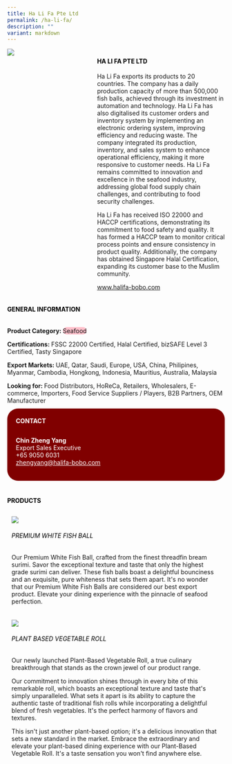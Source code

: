 ```yaml
---
title: Ha Li Fa Pte Ltd
permalink: /ha-li-fa/
description: ""
variant: markdown
---
```

<div class="flex-paragraph">
	<div style="display: flex; flex-wrap: wrap;" class="flex-container">
		<div style="flex: 1 1 40%; display: block;" class="card sgds">
			<img src="https://drive.google.com/u/0/uc?id=17Qz9y20b8dXXAK4e9_CEp6POg-l2LDPL&amp;export=download">
		</div>
		<div style="flex: 1 1 58%; display: block; margin-left: 3px" class="card-sgds">
			<h4 style="text-transform: uppercase; color: black;"><b>Ha Li Fa Pte Ltd</b></h4>
			<p>Ha Li Fa exports its products to 20 countries. The company has a daily production capacity of more than 500,000 fish balls, achieved through its investment in automation and technology. Ha Li Fa has also digitalised its customer orders and inventory system by implementing an electronic ordering system, improving efficiency and reducing waste. The company integrated its production, inventory, and sales system to enhance operational efficiency, making it more responsive to customer needs. Ha Li Fa remains committed to innovation and excellence in the seafood industry, addressing global food supply chain challenges, and contributing to food security challenges.</p>
			<p>Ha Li Fa has received ISO 22000 and HACCP certifications, demonstrating its commitment to food safety and quality. It has formed a HACCP team to monitor critical process points and ensure consistency in product quality. Additionally, the company has obtained Singapore Halal Certification, expanding its customer base to the Muslim community.</p>
			<p><a target="_blank" href="https://www.halifa-bobo.com">www.halifa-bobo.com</a></p>
		</div>
	</div>
</div>

<h4 style="text-transform: uppercase; color: black;">
	<b>General Information</b>
</h4>
<div style="display: flex; flex-wrap: wrap;" class="flex-container">
	<div style="flex: 1 1 65%; display: block; align-self: stretch" class="card sgds">
		<div class="flex-paragraph">
			<p>
				<b>Product Category: </b>
				<span style="background-color: pink; border-radius: 10px;">Seafood</span>
			</p>
			<p>
				<b>Certifications: </b>FSSC 22000 Certified, Halal Certified, bizSAFE Level 3 Certified, Tasty Singapore
			</p>
			<p>
				<b>Export Markets: </b>UAE, Qatar, Saudi, Europe, USA, China, Philipines, Myanmar, Cambodia, Hongkong, Indonesia, Mauritius, Australia, Malaysia
			</p>
			<p style="margin-bottom: 10px;">
				<b>Looking for: </b>Food Distributors, HoReCa, Retailers, Wholesalers, E-commerce, Importers, Food Service Suppliers / Players, B2B Partners, OEM Manufacturer
			</p>
		</div>
	</div>
	<div style="flex: 1 1 35%; padding: 10px; display: block; background-color: maroon; border-radius: 25px; align-self: center;" class="card sgds">
		<h4 style="color: white; margin-top: 10px; margin-left: 10px;">CONTACT</h4>
		<div class="flex-paragraph">
			<p style="padding: 10px; color: white;">
				<b>Chin Zheng Yang</b>
				<br>Export Sales Executive<br>+65 9050 6031<br>
				<a style="color: white;" href="mailto:zhengyang@halifa-bobo.com">zhengyang@halifa-bobo.com</a>
			</p>
		</div>
	</div>
</div>
<br>
<h4 style="text-transform: uppercase; color: black;">
	<b>Products</b>
</h4>
<div style="display: flex; flex-wrap: wrap;">
	<div style="flex: 1 1 47%; margin: 10px; display: block;" class="card sgds">
		<div style="display: block;" class="flex-image">
			<img src="https://drive.google.com/u/0/uc?id=110C7KdCdHkolgCeLL2uGNNBxuKW3J5Kw&amp;export=download">
		</div>
		<div class="flex-paragraph">
			<h6 style="text-transform: uppercase; color: black;">Premium White Fish Ball</h6>
			<p>Our Premium White Fish Ball, crafted from the finest threadfin bream surimi. Savor the exceptional texture and taste that only the highest grade surimi can deliver. These fish balls boast a delightful bounciness and an exquisite, pure whiteness that sets them apart. It's no wonder that our Premium White Fish Balls are considered our best export product. Elevate your dining experience with the pinnacle of seafood perfection.</p>
		</div>
	</div>
	<div style="flex: 1 1 47%; margin: 10px; display: block;" class="card sgds">
		<div style="display: block;" class="flex-image">
			<img src="https://drive.google.com/u/0/uc?id=1I6vYRu6OVtci0SjMaTcJX3luTg4vpz8I&amp;export=download">
		</div>
		<div class="flex-paragraph">
			<h6 style="text-transform: uppercase; color: black;">Plant Based Vegetable Roll</h6>
			<p>Our newly launched Plant-Based Vegetable Roll, a true culinary breakthrough that stands as the crown jewel of our product range.</p>
			<p>Our commitment to innovation shines through in every bite of this remarkable roll, which boasts an exceptional texture and taste that's simply unparalleled. What sets it apart is its ability to capture the authentic taste of traditional fish rolls while incorporating a delightful blend of fresh vegetables. It's the perfect harmony of flavors and textures.</p>
			<p>This isn't just another plant-based option; it's a delicious innovation that sets a new standard in the market. Embrace the extraordinary and elevate your plant-based dining experience with our Plant-Based Vegetable Roll. It's a taste sensation you won't find anywhere else.</p>
		</div>
	</div>
</div>
